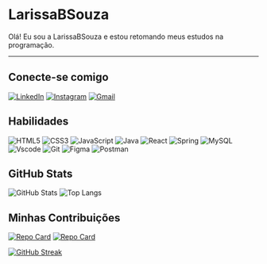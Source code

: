 # LarissaBSouza
Olá! Eu sou a LarissaBSouza e estou retomando meus estudos na programação.
<hr>

## Conecte-se comigo

[![LinkedIn](https://img.shields.io/badge/LinkedIn-6959CD?style=for-the-badge&logo=linkedin&logoColor=white)](https://www.linkedin.com/in/larissabesouza/)
[![Instagram](https://img.shields.io/badge/-Instagram-6959CD?style=for-the-badge&logo=instagram&logoColor=white)](https://www.instagram.com/larissabesouza_/)
[![Gmail](https://img.shields.io/badge/Gmail-6959CD?style=for-the-badge&logo=gmail&logoColor=white)](mailto:larissabandeirasouza@gmail.com)
## Habilidades
![HTML5](https://img.shields.io/badge/HTML5-6959CD?style=for-the-badge&logo=html5&logoColor=white)
![CSS3](https://img.shields.io/badge/CSS3-6959CD?style=for-the-badge&logo=css3&logoColor=white)
![JavaScript](https://img.shields.io/badge/JavaScript-6959CD?style=for-the-badge&logo=javascript&logoColor=white)
![Java](https://img.shields.io/badge/java-6959CD.svg?style=for-the-badge&logo=openjdk&logoColor=white)
![React](https://img.shields.io/badge/React-6959CD?style=for-the-badge&logo=react&logoColor=white)
![Spring](https://img.shields.io/badge/spring-6959CD.svg?style=for-the-badge&logo=spring&logoColor=white)
![MySQL](https://img.shields.io/badge/MySQL-6959CD?style=for-the-badge&logo=mysql&logoColor=white)
![Vscode](https://img.shields.io/badge/Vscode-6959CD?style=for-the-badge&logo=visual-studio-code&logoColor=white)
![Git](https://img.shields.io/badge/GIT-6959CD?style=for-the-badge&logo=git&logoColor=white)
![Figma](https://img.shields.io/badge/Figma-6959CD?style=for-the-badge&logo=figma&logoColor=white)
![Postman](https://img.shields.io/badge/Postman-6959CD.svg?style=for-the-badge&logo=Postman&logoColor=white)

## GitHub Stats
![GitHub Stats](https://github-readme-stats.vercel.app/api?username=LarissaBSouza&theme=transparent&bg_color=6959CD&border_color=30A3DC&show_icons=true&icon_color=30A3DC&title_color=FFF&text_color=FFF&hide_title=true&hide=stars)
![Top Langs](https://github-readme-stats-git-masterrstaa-rickstaa.vercel.app/api/top-langs/?username=LarissaBSouza&bg_color=6959CD&border_color=30A3DC&title_color=FFF&text_color=FFF)

## Minhas Contribuições
[![Repo Card](https://github-readme-stats.vercel.app/api/pin/?username=LarissaBSouza&repo=NLW-ShortsSummary&bg_color=6959CD&border_color=30A3DC&show_icons=true&icon_color=30A3DC&title_color=FFF&text_color=FFF)](https://github.com/LarissaBSouza/NLW-ShortsSummary)
[![Repo Card](https://github-readme-stats.vercel.app/api/pin/?username=LarissaBSouza&repo=digital-republic-code-challenge&bg_color=6959CD&border_color=30A3DC&show_icons=true&icon_color=30A3DC&title_color=FFF&text_color=FFF)](https://github.com/LarissaBSouza/digital-republic-code-challenge)

[![GitHub Streak](https://streak-stats.demolab.com/?user=LarissaBSouza&theme=purple&background=6959CD&border=FFF&dates=FFF)](https://git.io/streak-stats)